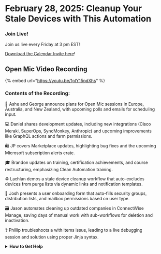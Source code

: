 # February 28, 2025: Cleanup Your Stale Devices with This Automation

### **Join Live!**

Join us live every Friday at 3 pm EST!

&#x20;[Download the Calendar Invite here](https://engine.rewst.io/webhooks/custom/trigger/02eb02e2-1177-43d9-9e13-8547414979fc/c47fdd7f-4075-47a8-ba92-94e790e67c06?request_type=open_mic_link&)!

## Open Mic Video Recording

{% embed url="https://youtu.be/1pIY15pdXhs" %}

### Contents of the Recording:

📢 Ashe and George announce plans for Open Mic sessions in Europe, Australia, and New Zealand, with upcoming polls and emails for scheduling input.&#x20;

💻 Daniel shares development updates, including new integrations (Cisco Meraki, SuperOps, SyncMonkey, Anthropic) and upcoming improvements like GraphQL actions and farm permissions.&#x20;

🛍 JP covers Marketplace updates, highlighting bug fixes and the upcoming Microsoft subscription alerts crate.&#x20;

🎓 Brandon updates on training, certification achievements, and course restructuring, emphasizing Clean Automation training.&#x20;

♻️ Lachlan demos a stale device cleanup workflow that auto-excludes devices from purge lists via dynamic links and notification templates.&#x20;

👥 Josh presents a user onboarding form that auto-fills security groups, distribution lists, and mailbox permissions based on user type.&#x20;

🗃 Jason automates cleaning up outdated companies in ConnectWise Manage, saving days of manual work with sub-workflows for deletion and inactivation.&#x20;

❓ Phillip troubleshoots a with items issue, leading to a live debugging session and solution using proper Jinja syntax.



<details>

<summary><strong>How to Get Help</strong></summary>

* 💬 Chat (Discord): [https://discord.gg/rewst​​ ](https://discord.gg/rewst%E2%80%8B%E2%80%8B)
  * Private #\{{ msp \}} channel
  * \#the-kewp
* 🎫 Submit Tickets to: the\_roc@rewst.io
* 📝 Feature Request + Integration Requests: [https://rewst.canny.io/](https://rewst.canny.io/)

**CLUCK UNIVERSITY – REWST TRAINING:**&#x20;

* 👨‍🏫 Live Instructor-Led Training: [https://calendly.com/cluck-u/](https://calendly.com/cluck-u/)
* 🏁 Rewst Foundations Training: [https://docs.rewst.help/cluck-university/rewst-foundations-10x](https://docs.rewst.help/cluck-university/rewst-foundations-10x)
* ▶️ On-demand Videos: [https://docs.rewst.help/cluck-university/rewst-foundations-10x](https://docs.rewst.help/cluck-university/rewst-foundations-10x)

**DOCS:**&#x20;

* 🥚 Rewst Docs: [https://docs.rewst.help ](https://docs.rewst.help)
* ⛩️ Jinja Docs: [https://jinja.palletsprojects.com/](https://jinja.palletsprojects.com/)

**KEY LINKS:**&#x20;

* 📝 Feature Request + Integration Requests: [https://rewst.canny.io/](https://rewst.canny.io/)

</details>
